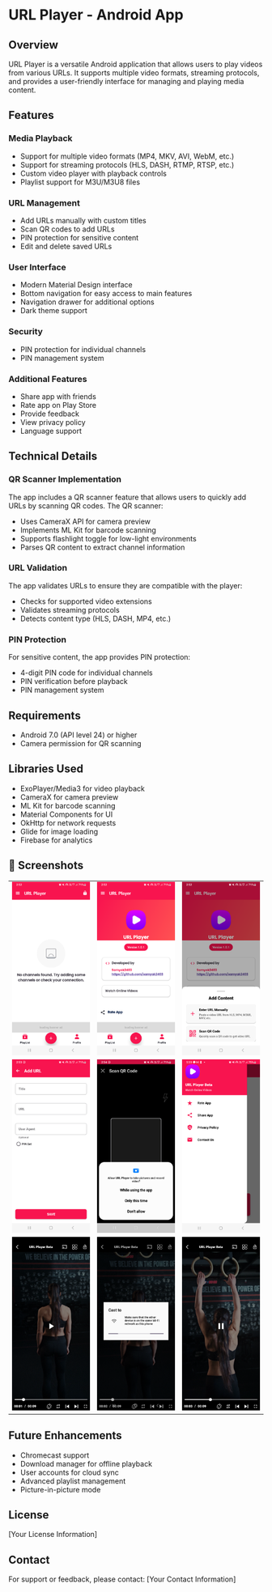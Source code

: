 # URL Player - Android App

## Overview
URL Player is a versatile Android application that allows users to play videos from various URLs. It supports multiple video formats, streaming protocols, and provides a user-friendly interface for managing and playing media content.

## Features

### Media Playback
- Support for multiple video formats (MP4, MKV, AVI, WebM, etc.)
- Support for streaming protocols (HLS, DASH, RTMP, RTSP, etc.)
- Custom video player with playback controls
- Playlist support for M3U/M3U8 files

### URL Management
- Add URLs manually with custom titles
- Scan QR codes to add URLs
- PIN protection for sensitive content
- Edit and delete saved URLs

### User Interface
- Modern Material Design interface
- Bottom navigation for easy access to main features
- Navigation drawer for additional options
- Dark theme support

### Security
- PIN protection for individual channels
- PIN management system

### Additional Features
- Share app with friends
- Rate app on Play Store
- Provide feedback
- View privacy policy
- Language support

## Technical Details

### QR Scanner Implementation
The app includes a QR scanner feature that allows users to quickly add URLs by scanning QR codes. The QR scanner:
- Uses CameraX API for camera preview
- Implements ML Kit for barcode scanning
- Supports flashlight toggle for low-light environments
- Parses QR content to extract channel information

### URL Validation
The app validates URLs to ensure they are compatible with the player:
- Checks for supported video extensions
- Validates streaming protocols
- Detects content type (HLS, DASH, MP4, etc.)

### PIN Protection
For sensitive content, the app provides PIN protection:
- 4-digit PIN code for individual channels
- PIN verification before playback
- PIN management system

## Requirements
- Android 7.0 (API level 24) or higher
- Camera permission for QR scanning

## Libraries Used
- ExoPlayer/Media3 for video playback
- CameraX for camera preview
- ML Kit for barcode scanning
- Material Components for UI
- OkHttp for network requests
- Glide for image loading
- Firebase for analytics

## 📸 Screenshots 


<table align="center" style="width:100%; text-align:center; border-collapse:collapse;">  
  <tr>  
    <td><img src="image/1.png" alt="Screenshot 1" width="250px"></td>  
    <td><img src="image/2.png" alt="Screenshot 2" width="250px"></td>  
    <td><img src="image/3.png" alt="Screenshot 3" width="250px"></td>  
  </tr>  
  <tr>  
    <td><img src="image/4.png" alt="Screenshot 4" width="250px"></td>  
    <td><img src="image/5.png" alt="Screenshot 5" width="250px"></td>  
    <td><img src="image/6.png" alt="Screenshot 6" width="250px"></td>  
  </tr>  
  <tr>  
    <td><img src="image/7.png" alt="Screenshot 7" width="250px"></td>  
    <td><img src="image/8.png" alt="Screenshot 8" width="250px"></td>  
    <td><img src="image/9.png" alt="Screenshot 9" width="250px"></td>  
  </tr> 
</table>


## Future Enhancements
- Chromecast support
- Download manager for offline playback
- User accounts for cloud sync
- Advanced playlist management
- Picture-in-picture mode

## License
[Your License Information]

## Contact
For support or feedback, please contact: [Your Contact Information] 
